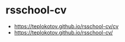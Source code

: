 # rsschool-cv
- https://teplokotov.github.io/rsschool-cv/cv
- https://teplokotov.github.io/rsschool-cv/